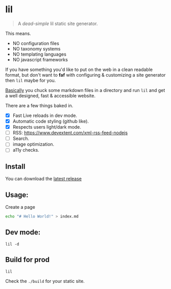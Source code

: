 # lil

> A _dead-simple_ lil static site generator.

This means.

- NO configuration files
- NO taxonomy systems
- NO templating languages
- NO javascript frameworks

If you have something you'd like to put on the web in a clean readable format,
but don't want to **faf** with configuring & customizing a site generator then
`lil` maybe for you.

[Basically](Basically) you chuck some markdown files in a directory and run
`lil` and get a well designed, fast & accessible website.

There are a few things baked in.

- [x] Fast Live reloads in dev mode.
- [x] Automatic code styling (github like).
- [x] Respects users light/dark mode.
- [ ] RSS: https://www.devextent.com/xml-rss-feed-nodejs
- [ ] Search.
- [ ] image optimization.
- [ ] a11y checks.

## Install

You can download the [latest release](https://github.com/hobochild/lil/releases)

## Usage:

Create a page

```bash
echo "# Hello World!" > index.md
```

## Dev mode:

```
lil -d
```

## Build for prod

```
lil
```

Check the `./build` for your static site.
